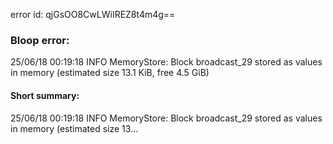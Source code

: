 error id: qjGsOO8CwLWiIREZ8t4m4g==
### Bloop error:

25/06/18 00:19:18 INFO MemoryStore: Block broadcast_29 stored as values in memory (estimated size 13.1 KiB, free 4.5 GiB)
#### Short summary: 

25/06/18 00:19:18 INFO MemoryStore: Block broadcast_29 stored as values in memory (estimated size 13...